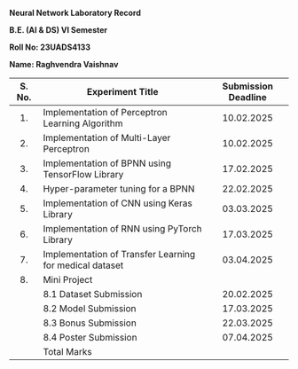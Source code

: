 **Neural Network Laboratory Record**

**B.E. (AI & DS) VI Semester**

**Roll No: 23UADS4133**

**Name: Raghvendra Vaishnav**

| S. No. | Experiment Title                                        | Submission Deadline |
| :----: | ------------------------------------------------------- | :-----------------: |
|  1\.   | Implementation of Perceptron Learning Algorithm         |     10.02.2025      |
|  2\.   | Implementation of Multi-Layer Perceptron                |     10.02.2025      |
|  3\.   | Implementation of BPNN using TensorFlow Library         |     17.02.2025      |
|  4\.   | Hyper-parameter tuning for a BPNN                       |     22.02.2025      |
|  5\.   | Implementation of CNN using Keras Library               |     03.03.2025      |
|  6\.   | Implementation of RNN using PyTorch Library             |     17.03.2025      |
|  7\.   | Implementation of Transfer Learning for medical dataset |     03.04.2025      |
|  8\.   | Mini Project                                            |                     |
|        | 8.1 Dataset Submission                                  |     20.02.2025      |
|        | 8.2 Model Submission                                    |     17.03.2025      |
|        | 8.3 Bonus Submission                                    |     22.03.2025      |
|        | 8.4 Poster Submission                                   |     07.04.2025      |
|        | Total Marks                                             |                     |
